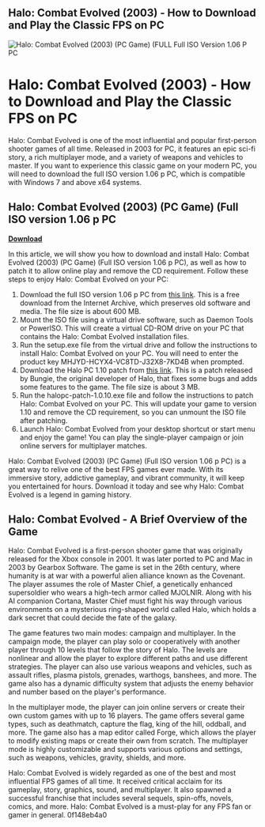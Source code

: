 ## Halo: Combat Evolved (2003) - How to Download and Play the Classic FPS on PC

 
![Halo: Combat Evolved (2003) (PC Game) (__FULL__ Full ISO Version 1.06 P PC](https://encrypted-tbn0.gstatic.com/images?q=tbn:ANd9GcQPXA4A1JUeQeh96fF9SZLvMIxlq-8nS54LC1hsp4jXdKzjdxOEHCeK8A8)

 
# Halo: Combat Evolved (2003) - How to Download and Play the Classic FPS on PC
 
Halo: Combat Evolved is one of the most influential and popular first-person shooter games of all time. Released in 2003 for PC, it features an epic sci-fi story, a rich multiplayer mode, and a variety of weapons and vehicles to master. If you want to experience this classic game on your modern PC, you will need to download the full ISO version 1.06 p PC, which is compatible with Windows 7 and above x64 systems.
 
## Halo: Combat Evolved (2003) (PC Game) (Full ISO version 1.06 p PC


[**Download**](https://www.google.com/url?q=https%3A%2F%2Fcinurl.com%2F2tKppk&sa=D&sntz=1&usg=AOvVaw2oHVodU8bbAMMZlm9Z0hCI)

 
In this article, we will show you how to download and install Halo: Combat Evolved (2003) (PC Game) (Full ISO version 1.06 p PC), as well as how to patch it to allow online play and remove the CD requirement. Follow these steps to enjoy Halo: Combat Evolved on your PC:
 
1. Download the full ISO version 1.06 p PC from [this link](https://archive.org/details/HaloCombatEvolved2003). This is a free download from the Internet Archive, which preserves old software and media. The file size is about 600 MB.
2. Mount the ISO file using a virtual drive software, such as Daemon Tools or PowerISO. This will create a virtual CD-ROM drive on your PC that contains the Halo: Combat Evolved installation files.
3. Run the setup.exe file from the virtual drive and follow the instructions to install Halo: Combat Evolved on your PC. You will need to enter the product key MHJYD-HCYX4-VC8TD-J32X8-7KD4B when prompted.
4. Download the Halo PC 1.10 patch from [this link](https://web.archive.org/web/20180605162448/http://halo.bungie.net/images/games/halopc/patch/110/halopc-patch-1.0.10.exe). This is a patch released by Bungie, the original developer of Halo, that fixes some bugs and adds some features to the game. The file size is about 3 MB.
5. Run the halopc-patch-1.0.10.exe file and follow the instructions to patch Halo: Combat Evolved on your PC. This will update your game to version 1.10 and remove the CD requirement, so you can unmount the ISO file after patching.
6. Launch Halo: Combat Evolved from your desktop shortcut or start menu and enjoy the game! You can play the single-player campaign or join online servers for multiplayer matches.

Halo: Combat Evolved (2003) (PC Game) (Full ISO version 1.06 p PC) is a great way to relive one of the best FPS games ever made. With its immersive story, addictive gameplay, and vibrant community, it will keep you entertained for hours. Download it today and see why Halo: Combat Evolved is a legend in gaming history.
  
## Halo: Combat Evolved - A Brief Overview of the Game
 
Halo: Combat Evolved is a first-person shooter game that was originally released for the Xbox console in 2001. It was later ported to PC and Mac in 2003 by Gearbox Software. The game is set in the 26th century, where humanity is at war with a powerful alien alliance known as the Covenant. The player assumes the role of Master Chief, a genetically enhanced supersoldier who wears a high-tech armor called MJOLNIR. Along with his AI companion Cortana, Master Chief must fight his way through various environments on a mysterious ring-shaped world called Halo, which holds a dark secret that could decide the fate of the galaxy.
 
The game features two main modes: campaign and multiplayer. In the campaign mode, the player can play solo or cooperatively with another player through 10 levels that follow the story of Halo. The levels are nonlinear and allow the player to explore different paths and use different strategies. The player can also use various weapons and vehicles, such as assault rifles, plasma pistols, grenades, warthogs, banshees, and more. The game also has a dynamic difficulty system that adjusts the enemy behavior and number based on the player's performance.
 
In the multiplayer mode, the player can join online servers or create their own custom games with up to 16 players. The game offers several game types, such as deathmatch, capture the flag, king of the hill, oddball, and more. The game also has a map editor called Forge, which allows the player to modify existing maps or create their own from scratch. The multiplayer mode is highly customizable and supports various options and settings, such as weapons, vehicles, gravity, shields, and more.
 
Halo: Combat Evolved is widely regarded as one of the best and most influential FPS games of all time. It received critical acclaim for its gameplay, story, graphics, sound, and multiplayer. It also spawned a successful franchise that includes several sequels, spin-offs, novels, comics, and more. Halo: Combat Evolved is a must-play for any FPS fan or gamer in general.
 0f148eb4a0
